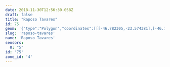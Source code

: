 ```yaml
---
date: 2018-11-30T12:56:30.058Z
draft: false
title: "Raposo Tavares"
id: 75
geom: '{"type":"Polygon","coordinates":[[[-46.782305,-23.574381],[-46.785223,-23.574081],[-46.785698,-23.574156],[-46.785981,-23.574383],[-46.786931,-23.575538],[-46.789722,-23.577395],[-46.790791,-23.577768],[-46.791367,-23.578045],[-46.793029,-23.579802],[-46.793986,-23.581],[-46.794399,-23.582924],[-46.794613,-23.582755],[-46.795257,-23.582445],[-46.795851,-23.582457],[-46.797041,-23.582553],[-46.798907,-23.582946],[-46.800966,-23.583248],[-46.801332,-23.583291],[-46.802148,-23.583212],[-46.803267,-23.583812],[-46.805047,-23.584025],[-46.806571,-23.584533],[-46.807044,-23.584754],[-46.807364,-23.585114],[-46.807569,-23.585811],[-46.807608,-23.58618],[-46.807518,-23.586342],[-46.807008,-23.586673],[-46.806734,-23.586929],[-46.806397,-23.587493],[-46.806386,-23.587821],[-46.806557,-23.588095],[-46.807902,-23.589029],[-46.807919,-23.589234],[-46.80774,-23.589607],[-46.807476,-23.589745],[-46.805867,-23.591508],[-46.806022,-23.591989],[-46.806209,-23.592169],[-46.806735,-23.592183],[-46.806959,-23.592329],[-46.807039,-23.592478],[-46.80712,-23.59312],[-46.807087,-23.59347],[-46.807302,-23.594381],[-46.80833,-23.596808],[-46.808788,-23.5981],[-46.809593,-23.599496],[-46.809724,-23.600113],[-46.807986,-23.604781],[-46.808098,-23.604892],[-46.808108,-23.605295],[-46.808752,-23.609128],[-46.808236,-23.60911],[-46.807477,-23.60887],[-46.806744,-23.609195],[-46.8063,-23.609253],[-46.80545,-23.609032],[-46.804694,-23.60894],[-46.803895,-23.608599],[-46.80346,-23.608324],[-46.803331,-23.608546],[-46.803215,-23.608584],[-46.802582,-23.608399],[-46.802522,-23.608457],[-46.802196,-23.608297],[-46.801858,-23.607913],[-46.801662,-23.607823],[-46.800885,-23.607915],[-46.799761,-23.607851],[-46.799694,-23.607759],[-46.799734,-23.607349],[-46.799534,-23.606555],[-46.799703,-23.606457],[-46.799606,-23.606373],[-46.799614,-23.606302],[-46.799218,-23.606144],[-46.799084,-23.605991],[-46.798757,-23.604918],[-46.798585,-23.604773],[-46.79833,-23.604709],[-46.796393,-23.60472],[-46.795336,-23.605449],[-46.79546,-23.605726],[-46.795385,-23.605935],[-46.79543,-23.606026],[-46.794944,-23.606527],[-46.794418,-23.606507],[-46.793965,-23.606261],[-46.793588,-23.60574],[-46.792992,-23.605338],[-46.793156,-23.605078],[-46.793147,-23.604953],[-46.791001,-23.605381],[-46.790509,-23.60539],[-46.790402,-23.605464],[-46.790408,-23.605411],[-46.790193,-23.605391],[-46.790142,-23.605732],[-46.789486,-23.606023],[-46.789414,-23.606278],[-46.787532,-23.604904],[-46.786833,-23.604884],[-46.7864,-23.604749],[-46.786279,-23.604976],[-46.784525,-23.604078],[-46.783825,-23.603649],[-46.783479,-23.603518],[-46.783333,-23.60331],[-46.782559,-23.603899],[-46.781874,-23.60398],[-46.78186,-23.604134],[-46.781291,-23.604413],[-46.781013,-23.604429],[-46.780017,-23.603929],[-46.779894,-23.603656],[-46.779521,-23.603213],[-46.778789,-23.602681],[-46.777179,-23.603394],[-46.77679,-23.602861],[-46.776122,-23.603092],[-46.776325,-23.60385],[-46.776276,-23.604136],[-46.776206,-23.604116],[-46.775089,-23.603747],[-46.77476,-23.603009],[-46.77508,-23.602922],[-46.773936,-23.60223],[-46.773995,-23.601088],[-46.77405,-23.600994],[-46.773487,-23.600681],[-46.773645,-23.600455],[-46.771074,-23.600398],[-46.771037,-23.60048],[-46.770446,-23.600009],[-46.769957,-23.600356],[-46.769481,-23.599962],[-46.769027,-23.600264],[-46.768153,-23.600172],[-46.767715,-23.600476],[-46.767263,-23.600088],[-46.767075,-23.599819],[-46.767003,-23.59949],[-46.766697,-23.599488],[-46.766017,-23.599169],[-46.765296,-23.598433],[-46.763871,-23.59759],[-46.763763,-23.597468],[-46.762094,-23.596759],[-46.761912,-23.596469],[-46.761606,-23.596181],[-46.761465,-23.59561],[-46.76122,-23.59568],[-46.761105,-23.595334],[-46.761351,-23.595263],[-46.761265,-23.594932],[-46.760651,-23.59493],[-46.760542,-23.595012],[-46.760164,-23.594118],[-46.759932,-23.593854],[-46.75864,-23.593051],[-46.757261,-23.592474],[-46.754065,-23.591326],[-46.753778,-23.591106],[-46.753829,-23.590979],[-46.754464,-23.59085],[-46.754384,-23.59065],[-46.754201,-23.590545],[-46.754357,-23.590206],[-46.755209,-23.590149],[-46.755471,-23.589862],[-46.75567,-23.589516],[-46.755933,-23.588458],[-46.756084,-23.588456],[-46.756123,-23.588348],[-46.756072,-23.58809],[-46.75556,-23.587165],[-46.755364,-23.586625],[-46.756856,-23.586638],[-46.756833,-23.586374],[-46.758424,-23.586239],[-46.760529,-23.585698],[-46.760735,-23.585723],[-46.761763,-23.585536],[-46.761798,-23.585451],[-46.762978,-23.585384],[-46.76612,-23.584946],[-46.767187,-23.584616],[-46.76989,-23.583115],[-46.77058,-23.582931],[-46.772489,-23.58278],[-46.775113,-23.582995],[-46.775059,-23.582925],[-46.775105,-23.58285],[-46.776018,-23.582286],[-46.77637,-23.581587],[-46.776838,-23.581241],[-46.777189,-23.58082],[-46.777798,-23.580356],[-46.778167,-23.579936],[-46.778396,-23.579454],[-46.778411,-23.57877],[-46.778756,-23.578322],[-46.779447,-23.577895],[-46.780052,-23.577263],[-46.78071,-23.577094],[-46.780705,-23.577046],[-46.781591,-23.576849],[-46.780882,-23.574455],[-46.782305,-23.574381]]]}'
slug: 'raposo-tavares'
name: 'Raposo Tavares'
sensors:
  0: "5"
id: '75'
zone_id: '4'
---
```

		